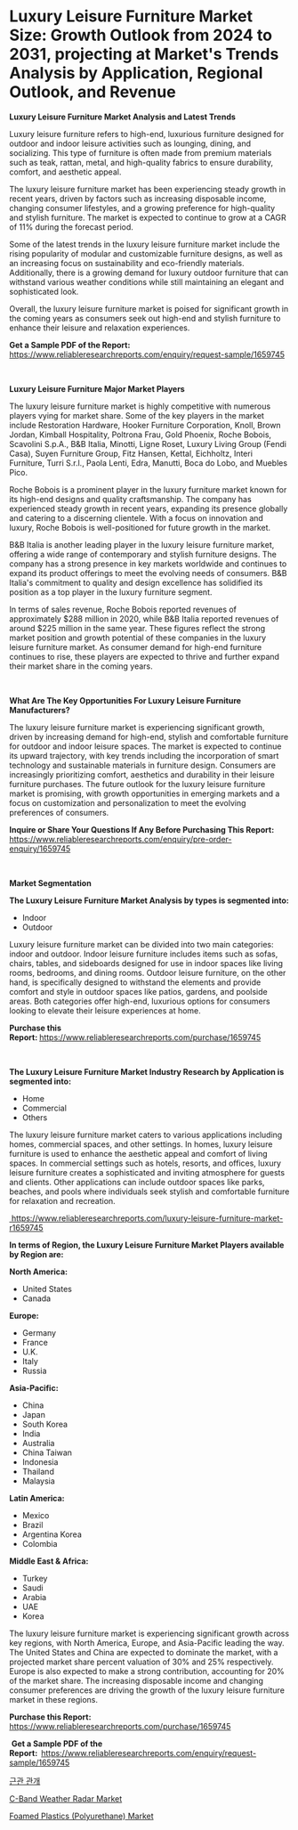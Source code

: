 <p><h1>Luxury Leisure Furniture Market Size: Growth Outlook from 2024 to 2031, projecting at Market's Trends Analysis by Application, Regional Outlook, and Revenue</h1></p><p><strong>Luxury Leisure Furniture Market Analysis and Latest Trends</strong></p>
<p><p>Luxury leisure furniture refers to high-end, luxurious furniture designed for outdoor and indoor leisure activities such as lounging, dining, and socializing. This type of furniture is often made from premium materials such as teak, rattan, metal, and high-quality fabrics to ensure durability, comfort, and aesthetic appeal.</p><p>The luxury leisure furniture market has been experiencing steady growth in recent years, driven by factors such as increasing disposable income, changing consumer lifestyles, and a growing preference for high-quality and stylish furniture. The market is expected to continue to grow at a CAGR of 11% during the forecast period.</p><p>Some of the latest trends in the luxury leisure furniture market include the rising popularity of modular and customizable furniture designs, as well as an increasing focus on sustainability and eco-friendly materials. Additionally, there is a growing demand for luxury outdoor furniture that can withstand various weather conditions while still maintaining an elegant and sophisticated look.</p><p>Overall, the luxury leisure furniture market is poised for significant growth in the coming years as consumers seek out high-end and stylish furniture to enhance their leisure and relaxation experiences.</p></p>
<p><strong>Get a Sample PDF of the Report:&nbsp;</strong> <a href="https://www.reliableresearchreports.com/enquiry/request-sample/1659745">https://www.reliableresearchreports.com/enquiry/request-sample/1659745</a></p>
<p>&nbsp;</p>
<p><strong>Luxury Leisure Furniture Major Market Players</strong></p>
<p><p>The luxury leisure furniture market is highly competitive with numerous players vying for market share. Some of the key players in the market include Restoration Hardware, Hooker Furniture Corporation, Knoll, Brown Jordan, Kimball Hospitality, Poltrona Frau, Gold Phoenix, Roche Bobois, Scavolini S.p.A., B&B Italia, Minotti, Ligne Roset, Luxury Living Group (Fendi Casa), Suyen Furniture Group, Fitz Hansen, Kettal, Eichholtz, Interi Furniture, Turri S.r.l., Paola Lenti, Edra, Manutti, Boca do Lobo, and Muebles Pico.</p><p>Roche Bobois is a prominent player in the luxury furniture market known for its high-end designs and quality craftsmanship. The company has experienced steady growth in recent years, expanding its presence globally and catering to a discerning clientele. With a focus on innovation and luxury, Roche Bobois is well-positioned for future growth in the market.</p><p>B&B Italia is another leading player in the luxury leisure furniture market, offering a wide range of contemporary and stylish furniture designs. The company has a strong presence in key markets worldwide and continues to expand its product offerings to meet the evolving needs of consumers. B&B Italia's commitment to quality and design excellence has solidified its position as a top player in the luxury furniture segment.</p><p>In terms of sales revenue, Roche Bobois reported revenues of approximately $288 million in 2020, while B&B Italia reported revenues of around $225 million in the same year. These figures reflect the strong market position and growth potential of these companies in the luxury leisure furniture market. As consumer demand for high-end furniture continues to rise, these players are expected to thrive and further expand their market share in the coming years.</p></p>
<p>&nbsp;</p>
<p><strong>What Are The Key Opportunities For Luxury Leisure Furniture Manufacturers?</strong></p>
<p><p>The luxury leisure furniture market is experiencing significant growth, driven by increasing demand for high-end, stylish and comfortable furniture for outdoor and indoor leisure spaces. The market is expected to continue its upward trajectory, with key trends including the incorporation of smart technology and sustainable materials in furniture design. Consumers are increasingly prioritizing comfort, aesthetics and durability in their leisure furniture purchases. The future outlook for the luxury leisure furniture market is promising, with growth opportunities in emerging markets and a focus on customization and personalization to meet the evolving preferences of consumers.</p></p>
<p><strong>Inquire or Share Your Questions If Any Before Purchasing This Report:</strong> <a href="https://www.reliableresearchreports.com/enquiry/pre-order-enquiry/1659745">https://www.reliableresearchreports.com/enquiry/pre-order-enquiry/1659745</a></p>
<p>&nbsp;</p>
<p><strong>Market Segmentation</strong></p>
<p><strong>The Luxury Leisure Furniture Market Analysis by types is segmented into:</strong></p>
<p><ul><li>Indoor</li><li>Outdoor</li></ul></p>
<p><p>Luxury leisure furniture market can be divided into two main categories: indoor and outdoor. Indoor leisure furniture includes items such as sofas, chairs, tables, and sideboards designed for use in indoor spaces like living rooms, bedrooms, and dining rooms. Outdoor leisure furniture, on the other hand, is specifically designed to withstand the elements and provide comfort and style in outdoor spaces like patios, gardens, and poolside areas. Both categories offer high-end, luxurious options for consumers looking to elevate their leisure experiences at home.</p></p>
<p><strong>Purchase this Report:&nbsp;</strong><a href="https://www.reliableresearchreports.com/purchase/1659745">https://www.reliableresearchreports.com/purchase/1659745</a></p>
<p>&nbsp;</p>
<p><strong>The Luxury Leisure Furniture Market Industry Research by Application is segmented into:</strong></p>
<p><ul><li>Home</li><li>Commercial</li><li>Others</li></ul></p>
<p><p>The luxury leisure furniture market caters to various applications including homes, commercial spaces, and other settings. In homes, luxury leisure furniture is used to enhance the aesthetic appeal and comfort of living spaces. In commercial settings such as hotels, resorts, and offices, luxury leisure furniture creates a sophisticated and inviting atmosphere for guests and clients. Other applications can include outdoor spaces like parks, beaches, and pools where individuals seek stylish and comfortable furniture for relaxation and recreation.</p></p>
<p><a href="https://www.reliableresearchreports.com/luxury-leisure-furniture-market-r1659745">&nbsp;https://www.reliableresearchreports.com/luxury-leisure-furniture-market-r1659745</a></p>
<p><strong>In terms of Region, the Luxury Leisure Furniture Market Players available by Region are:</strong></p>
<p>
    <p> <strong> North America: </strong>
        <ul>
            <li>United States</li>
            <li>Canada</li>
        </ul>
        </p> 
    <p> <strong> Europe: </strong>
        <ul>
            <li>Germany</li>
            <li>France</li>
            <li>U.K.</li>
            <li>Italy</li>
            <li>Russia</li>
        </ul>
        </p> 
    <p> <strong> Asia-Pacific: </strong>
        <ul>
            <li>China</li>
            <li>Japan</li>
            <li>South Korea</li>
            <li>India</li>
            <li>Australia</li>
            <li>China Taiwan</li>
            <li>Indonesia</li>
            <li>Thailand</li>
            <li>Malaysia</li>
        </ul>
        </p> 
    <p> <strong> Latin America: </strong>
        <ul>
            <li>Mexico</li>
            <li>Brazil</li>
            <li>Argentina Korea</li>
            <li>Colombia</li>
        </ul>
        </p> 
    <p> <strong> Middle East & Africa: </strong>
        <ul>
            <li>Turkey</li>
            <li>Saudi</li>
            <li>Arabia</li>
            <li>UAE</li>
            <li>Korea</li>
        </ul>
    </p>
    </p>
<p><p>The luxury leisure furniture market is experiencing significant growth across key regions, with North America, Europe, and Asia-Pacific leading the way. The United States and China are expected to dominate the market, with a projected market share percent valuation of 30% and 25% respectively. Europe is also expected to make a strong contribution, accounting for 20% of the market share. The increasing disposable income and changing consumer preferences are driving the growth of the luxury leisure furniture market in these regions.</p></p>
<p><strong>Purchase this Report: </strong><a href="https://www.reliableresearchreports.com/purchase/1659745">https://www.reliableresearchreports.com/purchase/1659745</a></p>
<p>&nbsp;<strong>Get a Sample PDF of the Report:&nbsp;&nbsp;</strong><a href="https://www.reliableresearchreports.com/enquiry/request-sample/1659745">https://www.reliableresearchreports.com/enquiry/request-sample/1659745</a></p>
<p><strong></strong></p>
<p><p><a href="https://github.com/alfitoms13/Market-Research-Report-List-1/blob/main/1308130147514.md">근관 관개</a></p><p><a href="https://view.publitas.com/reportprime-1/c-band-weather-radar-market-share-and-new-trends-analysis-by-its-type-application-end-use-and-forecast-for-period-from-2024-to-2031/">C-Band Weather Radar Market</a></p><p><a href="https://github.com/WillieWoodard/Market-Research-Report-List-5/blob/main/foamed-plastics-polyurethane-market.md">Foamed Plastics (Polyurethane) Market</a></p></p>